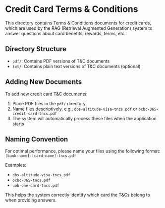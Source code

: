# Credit Card Terms & Conditions

This directory contains Terms & Conditions documents for credit cards, which are used by the RAG (Retrieval Augmented Generation) system to answer questions about card benefits, rewards, terms, etc.

## Directory Structure

- `pdf/`: Contains PDF versions of T&C documents
- `txt/`: Contains plain text versions of T&C documents (optional)

## Adding New Documents

To add new credit card T&C documents:

1. Place PDF files in the `pdf/` directory
2. Name files descriptively, e.g., `dbs-altitude-visa-tncs.pdf` or `ocbc-365-credit-card-tncs.pdf`
3. The system will automatically process these files when the application starts

## Naming Convention

For optimal performance, please name your files using the following format:
`[bank-name]-[card-name]-tncs.pdf`

Examples:
- `dbs-altitude-visa-tncs.pdf`
- `ocbc-365-tncs.pdf`
- `uob-one-card-tncs.pdf`

This helps the system correctly identify which card the T&Cs belong to when providing answers. 